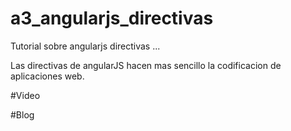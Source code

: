# a3_angularjs_directivas

Tutorial sobre angularjs directivas  ... 

Las directivas de angularJS hacen mas sencillo la codificacion de aplicaciones web.

#Video 



#Blog


